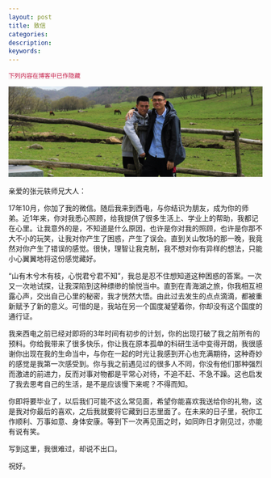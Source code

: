 ```yaml
---
layout: post
title: 致信
categories: 
description: 
keywords: 
---
```


<code style="color:#c7254e;background-color:#f9f2f4;">下列内容在博客中已作隐藏</code>

![](/images/ALGO/SPE.png)

亲爱的张元轶师兄大人：

17年10月，你加了我的微信。随后我来到西电，与你结识为朋友，成为你的师弟。近1年来，你对我悉心照顾，给我提供了很多生活上、学业上的帮助，我都记在心里。让我意外的是，不知道是什么原因，也许是你对我的照顾，也许是你那不大不小的玩笑，让我对你产生了困惑，产生了误会。直到关山牧场的那一晚，我竟然对你产生了错误的感觉。很快，理智让我克制，我不想对你有异样的想法，只能小心翼翼地将这份感觉藏好。

“山有木兮木有枝，心悦君兮君不知”，我总是忍不住想知道这种困惑的答案。一次又一次地试探，让我深陷到这种缥缈的愉悦当中。直到在青海湖之旅，你我相互袒露心声，交出自己心里的秘密，我才恍然大悟。由此过去发生的点点滴滴，都被重新赋予了新的意义。可惜的是，我站在另一个国度凝望着你，你却没有这个国度的通行证。

我来西电之前已经对即将的3年时间有初步的计划，你的出现打破了我之前所有的预料。你给我带来了很多快乐，你让我在原本孤单的科研生活中变得开朗，我很感谢你出现在我的生命当中，与你在一起的时光让我感到开心也充满期待，这种奇妙的感觉是我第一次感受到。你与我之前遇见过的很多人不同，你没有他们那种强烈而激进的前进力，反而对事对物都是平常心对待，不追不赶、不急不躁。这也启发了我去思考自己的生活，是不是应该慢下来呢？不得而知。

你即将要毕业了，以后我们可能不这么常见面，希望你能喜欢我送给你的礼物，这是我对你最后的喜欢，之后我就要将它藏到日志里面了。在未来的日子里，祝你工作顺利、万事如意、身体安康。等到下一次再见面之时，如同昨日才刚见过，亦能有说有笑。

写到这里，我很难过，却说不出口。

祝好。
